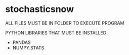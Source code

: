 # stochasticsnow

ALL FILES MUST BE IN FOLDER TO EXECUTE PROGRAM

PYTHON LIBRARIES THAT MUST BE INSTALLED:
  - PANDAS
  - NUMPY.STATS
  
  
 
